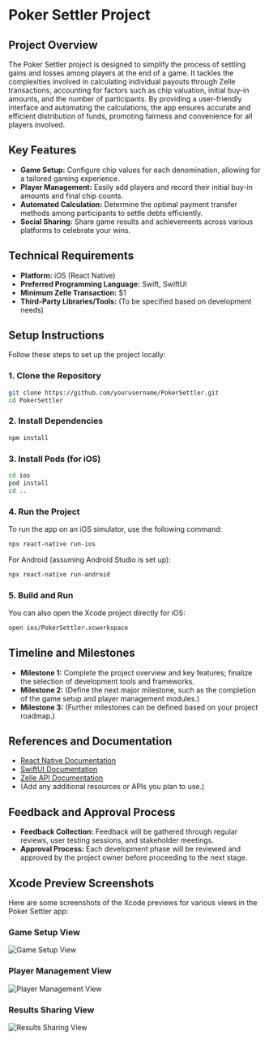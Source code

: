 # Poker Settler Project

## Project Overview

The Poker Settler project is designed to simplify the process of settling gains and losses among players at the end of a game. It tackles the complexities involved in calculating individual payouts through Zelle transactions, accounting for factors such as chip valuation, initial buy-in amounts, and the number of participants. By providing a user-friendly interface and automating the calculations, the app ensures accurate and efficient distribution of funds, promoting fairness and convenience for all players involved.

## Key Features

- **Game Setup:** Configure chip values for each denomination, allowing for a tailored gaming experience.
- **Player Management:** Easily add players and record their initial buy-in amounts and final chip counts.
- **Automated Calculation:** Determine the optimal payment transfer methods among participants to settle debts efficiently.
- **Social Sharing:** Share game results and achievements across various platforms to celebrate your wins.

## Technical Requirements

- **Platform:** iOS (React Native)
- **Preferred Programming Language:** Swift, SwiftUI
- **Minimum Zelle Transaction:** $1
- **Third-Party Libraries/Tools:** (To be specified based on development needs)

## Setup Instructions

Follow these steps to set up the project locally:

### 1. Clone the Repository

```bash
git clone https://github.com/yourusername/PokerSettler.git
cd PokerSettler
```

### 2. Install Dependencies
```bash
npm install
```

### 3. Install Pods (for iOS)
```bash
cd ios
pod install
cd ..
```
### 4. Run the Project
To run the app on an iOS simulator, use the following command:
```bash
npx react-native run-ios
```
For Android (assuming Android Studio is set up):
```bash
npx react-native run-android
```

### 5. Build and Run
You can also open the Xcode project directly for iOS:
```bash
open ios/PokerSettler.xcworkspace
```

## Timeline and Milestones

- **Milestone 1:** Complete the project overview and key features; finalize the selection of development tools and frameworks.
- **Milestone 2:** (Define the next major milestone, such as the completion of the game setup and player management modules.)
- **Milestone 3:** (Further milestones can be defined based on your project roadmap.)

## References and Documentation

- [React Native Documentation](https://reactnative.dev/docs/getting-started)
- [SwiftUI Documentation](https://developer.apple.com/documentation/swiftui)
- [Zelle API Documentation](https://www.zellepay.com/partners/financial-institutions)
- (Add any additional resources or APIs you plan to use.)

## Feedback and Approval Process

- **Feedback Collection:** Feedback will be gathered through regular reviews, user testing sessions, and stakeholder meetings.
- **Approval Process:** Each development phase will be reviewed and approved by the project owner before proceeding to the next stage.

## Xcode Preview Screenshots

Here are some screenshots of the Xcode previews for various views in the Poker Settler app:

### Game Setup View
![Game Setup View](assets/GameSetup.png)

### Player Management View
![Player Management View](assets/PlayerManagement.png)

### Results Sharing View
![Results Sharing View](path_to_screenshot_3.png)

